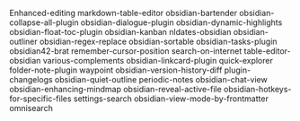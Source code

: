 Enhanced-editing
markdown-table-editor
obsidian-bartender
obsidian-collapse-all-plugin
obsidian-dialogue-plugin
obsidian-dynamic-highlights
obsidian-float-toc-plugin
obsidian-kanban
nldates-obsidian
obsidian-outliner
obsidian-regex-replace
obsidian-sortable
obsidian-tasks-plugin
obsidian42-brat
remember-cursor-position
search-on-internet
table-editor-obsidian
various-complements
obsidian-linkcard-plugin
quick-explorer
folder-note-plugin
waypoint
obsidian-version-history-diff
plugin-changelogs
obsidian-quiet-outline
periodic-notes
obsidian-chat-view
obsidian-enhancing-mindmap
obsidian-reveal-active-file
obsidian-hotkeys-for-specific-files
settings-search
obsidian-view-mode-by-frontmatter
omnisearch